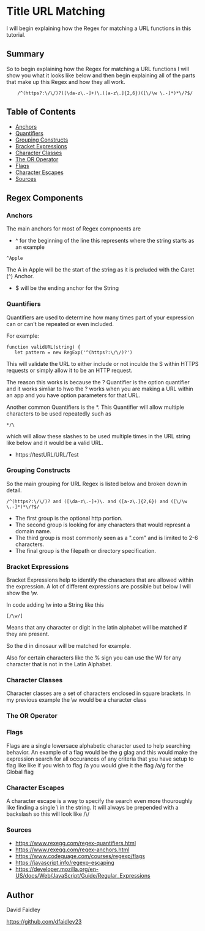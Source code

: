 # Title URL Matching

I will begin explaining how the Regex for matching a URL functions in this tutorial.

## Summary

So to begin explaining how the Regex for matching a URL functions I will show you what it looks like below and then begin explaining all of the parts that make up this Regex and how they all work.

~~~
    /^(https?:\/\/)?([\da-z\.-]+)\.([a-z\.]{2,6})([\/\w \.-]*)*\/?$/
~~~

## Table of Contents

- [Anchors](#anchors)
- [Quantifiers](#quantifiers)
- [Grouping Constructs](#grouping-constructs)
- [Bracket Expressions](#bracket-expressions)
- [Character Classes](#character-classes)
- [The OR Operator](#the-or-operator)
- [Flags](#flags)
- [Character Escapes](#character-escapes)
- [Sources](#sources)

## Regex Components

### Anchors

The main anchors for most of Regex compnoents are
- ^ for the beginning of the line
this represents where the string starts as an example
~~~
^Apple
~~~
The A in Apple will be the start of the string as it is preluded with the Caret (^) Anchor.

- $ will be the ending anchor for the String


### Quantifiers

Quantifiers are used to determine how many times part of your expression can or can't be repeated or even included.

For example:
~~~
function validURL(string) {
   let pattern = new RegExp('^(https?:\/\/)?')
~~~

This will validate the URL to either include or not inculde the S within HTTPS requests or simply allow it to be an HTTP request.

The reason this works is because the ? Quantifier is the option quantifier and it works simliar to hwo the ? works when you are making a URL within an app and you have option parameters for that URL.

Another common Quantifiers is the *.
This Quantifier will allow multiple characters to be used repeatedly such as
~~~
*/\
~~~
which will allow these slashes to be used multiple times in the URL string like below and it would be a valid URL.
- https://testURL/URL/Test

### Grouping Constructs

So the main grouping for URL Regex is listed below and broken down in detail.
~~~
/^(https?:\/\/)? and ([\da-z\.-]+)\. and ([a-z\.]{2,6}) and ([\/\w \.-]*)*\/?$/
~~~
- The first group is the optional http portion. 
- The second group is looking for any characters that would represnt a domain name.
- The third group is most commonly seen as a ".com" and is limited to 2-6 characters. 
- The final group is the filepath or directory specification.

### Bracket Expressions

Bracket Expressions help to identify the characters that are allowed within the expression. A lot of different expressions are possible but below I will show the \w.

In code adding \w into a String like this
~~~
[/\w/]
~~~
Means that any character or digit in the latin alphabet will be matched if they are present.

So the d in dinosaur will be matched for example.

Also for certain characters like the % sign you can use the \W for any character that is not in the Latin Alphabet.

### Character Classes

Character classes are a set of characters enclosed in square brackets. In my previous example the \w would be a character class

### The OR Operator


### Flags

Flags are a single lowersace alphabetic character used to help searching behavior.
An example of a flag would be the g glag and this would make the expression search for all occurances of any criteria that you have setup to flag like like if you wish to flag /a you would give it the flag /a/g for the Global flag

### Character Escapes
A character escape is a way to specify the search even more thouroughly like finding a single \ in the string. It will always be prepended with a backslash so this will look like /\\/


### Sources

- https://www.rexegg.com/regex-quantifiers.html
- https://www.rexegg.com/regex-anchors.html
- https://www.codeguage.com/courses/regexp/flags
- https://javascript.info/regexp-escaping
- https://developer.mozilla.org/en-US/docs/Web/JavaScript/Guide/Regular_Expressions
## Author

David Faidley

https://github.com/dfaidley23